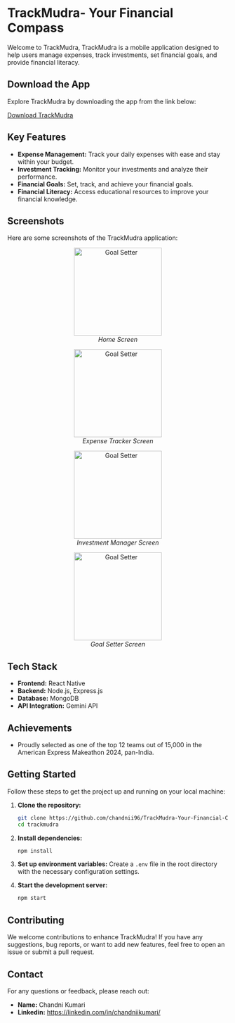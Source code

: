 
# TrackMudra- Your Financial Compass

Welcome to TrackMudra, TrackMudra is a mobile application designed to help users manage expenses, track investments, set financial goals, and provide financial literacy.

## Download the App

Explore TrackMudra by downloading the app from the link below:

[Download TrackMudra](https://expo.dev/artifacts/eas/iZPACrVtjaCQyZFjBSu5Pi.apk)

## Key Features

- **Expense Management:** Track your daily expenses with ease and stay within your budget.
- **Investment Tracking:** Monitor your investments and analyze their performance.
- **Financial Goals:** Set, track, and achieve your financial goals.
- **Financial Literacy:** Access educational resources to improve your financial knowledge.

## Screenshots
Here are some screenshots of the TrackMudra application:

<p align="center">
  <img src="https://github.com/user-attachments/assets/a9452ae6-a3aa-4981-ab80-a7f84c48174a" alt="Goal Setter" width="200">
  <br>
  <i>Home Screen</i>
</p>

<p align="center">
  <img src="https://github.com/user-attachments/assets/64a9c84d-2b77-4e42-8e2d-8b2f2bc3a1e0" alt="Goal Setter" width="200">
  <br>
  <i>Expense Tracker Screen</i>
</p>

<p align="center">
  <img src="https://github.com/user-attachments/assets/5bcd1ae2-6a88-48bb-9f14-1304fd90ab1a" alt="Goal Setter" width="200">
  <br>
  <i>Investment Manager Screen</i>
</p>

<p align="center">
  <img src="https://github.com/user-attachments/assets/4ad25910-bff6-4ba7-a66e-cf28bd9bf79e" alt="Goal Setter" width="200">
  <br>
  <i>Goal Setter Screen</i>
</p>

## Tech Stack

- **Frontend:** React Native
- **Backend:** Node.js, Express.js
- **Database:** MongoDB
- **API Integration:** Gemini API

## Achievements

- Proudly selected as one of the top 12 teams out of 15,000 in the American Express Makeathon 2024, pan-India.

## Getting Started

Follow these steps to get the project up and running on your local machine:

1. **Clone the repository:**
   ```bash
   git clone https://github.com/chandnii96/TrackMudra-Your-Financial-Compass.git
   cd trackmudra
   ```

2. **Install dependencies:**
   ```bash
   npm install
   ```

3. **Set up environment variables:**
   Create a `.env` file in the root directory with the necessary configuration settings.

4. **Start the development server:**
   ```bash
   npm start
   ```

## Contributing

We welcome contributions to enhance TrackMudra! If you have any suggestions, bug reports, or want to add new features, feel free to open an issue or submit a pull request.


## Contact

For any questions or feedback, please reach out:

- **Name:** Chandni Kumari
- **Linkedin:** https://linkedin.com/in/chandniikumari/
